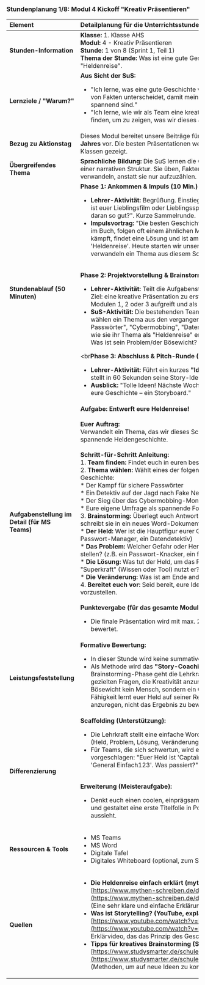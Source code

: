 ### **Stundenplanung 1/8: Modul 4 Kickoff "Kreativ Präsentieren"**

| **Element** | **Detailplanung für die Unterrichtsstunde** |
| :--- | :--- |
| **Stunden-Information** | **Klasse:** 1. Klasse AHS<br>**Modul:** 4 - Kreativ Präsentieren<br>**Stunde:** 1 von 8 (Sprint 1, Teil 1)<br>**Thema der Stunde:** Was ist eine gute Geschichte? & Projektstart "Heldenreise". |
| **Lernziele / "Warum?"** | **Aus Sicht der SuS:**<br><ul><li>"Ich lerne, was eine gute Geschichte von einer langweiligen Aufzählung von Fakten unterscheidet, damit meine Präsentationen fesselnd und spannend sind."</li><li>"Ich lerne, wie wir als Team eine kreative Idee für unser Abschlussprojekt finden, um zu zeigen, was wir dieses Jahr alles gelernt haben."</li></ul> |
| **Bezug zu Aktionstag** | Dieses Modul bereitet unsere Beiträge für das **Schulfest am Ende des Jahres** vor. Die besten Präsentationen werden dort vor Eltern und anderen Klassen gezeigt. |
| **Übergreifendes Thema** | **Sprachliche Bildung:** Die SuS lernen die Grundlagen des Storytellings und einer narrativen Struktur. Sie üben, Fakten in eine packende Geschichte zu verwandeln, anstatt sie nur aufzuzählen. |
| **Stundenablauf (50 Minuten)** | **Phase 1: Ankommen & Impuls (10 Min.)**<br><ul><li>**Lehrer-Aktivität:** Begrüßung. Einstiegsfrage an der digitalen Tafel: "Was ist euer Lieblingsfilm oder Lieblingsspiel? Was macht die Geschichte daran so gut?". Kurze Sammelrunde.</li><li>**Impulsvortrag:** "Die besten Geschichten, egal ob im Kino, im Game oder im Buch, folgen oft einem ähnlichen Muster: Ein Held hat ein Problem, kämpft, findet eine Lösung und ist am Ende verändert. Das ist die 'Heldenreise'. Heute starten wir unser letztes großes Projekt: Wir verwandeln ein Thema aus diesem Schuljahr in eine solche Heldenreise."</li></ul><br>**Phase 2: Projektvorstellung & Brainstorming (25 Min.)**<br><ul><li>**Lehrer-Aktivität:** Teilt die Aufgabenstellung in MS Teams. Erklärt das Ziel: eine kreative Präsentation zu erstellen, die ein Thema aus den Modulen 1, 2 oder 3 aufgreift und als Geschichte erzählt.</li><li>**SuS-Aktivität:** Die bestehenden Teams finden sich zusammen. Sie wählen ein Thema aus den vergangenen Modulen (z.B. "Sichere Passwörter", "Cybermobbing", "Daten-Detektive"). Sie brainstormen, wie sie ihr Thema als "Heldenreise" erzählen können: Wer ist der Held? Was ist sein Problem/der Bösewicht? Was ist die Lösung?</li></ul><br**Phase 3: Abschluss & Pitch-Runde (15 Min.)**<br><ul><li>**Lehrer-Aktivität:** Führt ein kurzes **"Ideen-Pitching"** durch. Jedes Team stellt in 60 Sekunden seine Story-Idee vor.</li><li>**Ausblick:** "Tolle Ideen! Nächste Woche schreibt ihr das Drehbuch für eure Geschichte – ein Storyboard."</li></ul> |
| **Aufgabenstellung im Detail (für MS Teams)** | **Aufgabe: Entwerft eure Heldenreise!**<br><br>**Euer Auftrag:**<br>Verwandelt ein Thema, das wir dieses Schuljahr behandelt haben, in eine spannende Heldengeschichte.<br><br>**Schritt-für-Schritt Anleitung:**<br>1.  **Team finden:** Findet euch in euren bestehenden Teams zusammen.<br>2.  **Thema wählen:** Wählt eines der folgenden Themen als Basis für eure Geschichte:<br>    *   Der Kampf für sichere Passwörter<br>    *   Ein Detektiv auf der Jagd nach Fake News<br>    *   Der Sieg über das Cybermobbing-Monster<br>    *   Eure eigene Umfrage als spannende Forschungsreise<br>3.  **Brainstorming:** Überlegt euch Antworten auf diese vier Fragen und schreibt sie in ein neues Word-Dokument in eurem Team-Kanal:<br>    *   **Der Held:** Wer ist die Hauptfigur eurer Geschichte? (z.B. ein Schüler, ein Passwort-Manager, ein Datendetektiv)<br>    *   **Das Problem:** Welcher Gefahr oder Herausforderung muss sich der Held stellen? (z.B. ein Passwort-Knacker, ein fieser Online-Troll)<br>    *   **Die Lösung:** Was tut der Held, um das Problem zu lösen? Welche "Superkraft" (Wissen oder Tool) nutzt er?<br>    *   **Die Veränderung:** Was ist am Ende anders/besser als am Anfang?<br>4.  **Bereitet euch vor:** Seid bereit, eure Idee am Ende der Stunde kurz vorzustellen.<br><br>**Punktevergabe (für das gesamte Modul):**<br><ul><li>Die finale Präsentation wird mit max. 25 Punkten (Gruppenleistung) bewertet.</li></ul> |
| **Leistungsfeststellung** | **Formative Bewertung:**<br><ul><li>In dieser Stunde wird keine summative Bewertung durchgeführt.</li><li>Als Methode wird das **"Story-Coaching"** eingesetzt. Während der Brainstorming-Phase geht die Lehrkraft zu den Teams und hilft mit gezielten Fragen, die Kreativität anzuregen: "Was wäre, wenn der Bösewicht kein Mensch, sondern ein Computervirus ist?", "Welche coole Fähigkeit lernt euer Held auf seiner Reise?". Das Ziel ist, die Fantasie anzuregen, nicht das Ergebnis zu bewerten.</li></ul> |
| **Differenzierung** | **Scaffolding (Unterstützung):**<br><ul><li>Die Lehrkraft stellt eine einfache Word-Vorlage mit den vier Feldern (Held, Problem, Lösung, Veränderung) zur Verfügung.</li><li>Für Teams, die sich schwertun, wird ein konkretes Szenario vorgeschlagen: "Euer Held ist 'Captain Passwort'. Sein Problem ist der 'General Einfach123'. Was passiert?"</li></ul><br>**Erweiterung (Meisteraufgabe):**<br><ul><li>Denkt euch einen coolen, einprägsamen Titel für eure Geschichte aus und gestaltet eine erste Titelfolie in PowerPoint, die wie ein Filmplakat aussieht.</li></ul> |
| **Ressourcen & Tools** | <ul><li>MS Teams</li><li>MS Word</li><li>Digitale Tafel</li><li>Digitales Whiteboard (optional, zum Sammeln von Ideen)</li></ul> |
| **Quellen**| <ul><li>**Die Heldenreise einfach erklärt (mythen-schreiben.de):** [https://www.mythen-schreiben.de/die-heldenreise-einfach-erklaert/](https://www.mythen-schreiben.de/die-heldenreise-einfach-erklaert/) (Eine sehr klare und einfache Erklärung der Grundstruktur)</li><li>**Was ist Storytelling? (YouTube, explainity):** [https://www.youtube.com/watch?v=Dft-ORp8G-s](https://www.youtube.com/watch?v=Dft-ORp8G-s) (Ein kurzes Erklärvideo, das das Prinzip des Geschichtenerzählens zeigt)</li><li>**Tipps für kreatives Brainstorming (Studysmarter):** [https://www.studysmarter.de/schule/deutsch/schreiben/brainstorming/](https://www.studysmarter.de/schule/deutsch/schreiben/brainstorming/) (Methoden, um auf neue Ideen zu kommen)</li></ul> |

